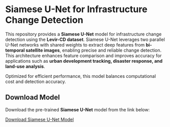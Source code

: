 # Siamese U-Net for Infrastructure Change Detection

This repository provides a **Siamese U-Net** model for infrastructure change detection using the **Levir-CD dataset**. Siamese U-Net leverages two parallel U-Net networks with shared weights to extract deep features from **bi-temporal satellite images**, enabling precise and reliable change detection. This architecture enhances feature comparison and improves accuracy for applications such as **urban development tracking, disaster response, and land-use analysis**.

Optimized for efficient performance, this model balances computational cost and detection accuracy.

## Download Model  
Download the pre-trained **Siamese U-Net** model from the link below:

[Download Siamese U-Net Model](https://u.pcloud.link/publink/show?code=kZFsp85ZzIhCiPTR65RNGuhzXPj9371wo1Ey)
